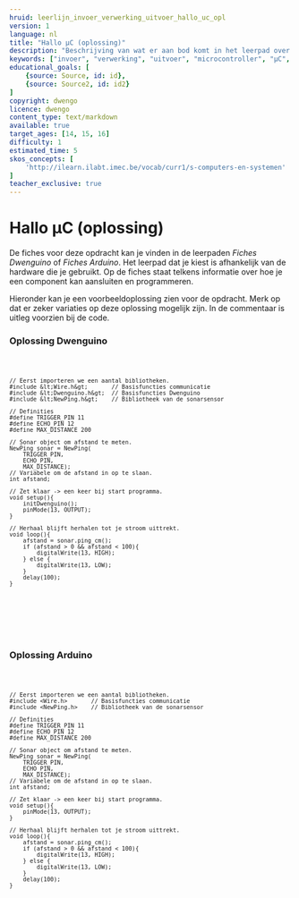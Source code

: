 ```yaml
---
hruid: leerlijn_invoer_verwerking_uitvoer_hallo_uc_opl
version: 1
language: nl
title: "Hallo µC (oplossing)"
description: "Beschrijving van wat er aan bod komt in het leerpad over invoer, verwerking en uitvoer."
keywords: ["invoer", "verwerking", "uitvoer", "microcontroller", "µC", "arduino", "dwenguino"]
educational_goals: [
    {source: Source, id: id}, 
    {source: Source2, id: id2}
]
copyright: dwengo
licence: dwengo
content_type: text/markdown
available: true
target_ages: [14, 15, 16]
difficulty: 1
estimated_time: 5
skos_concepts: [
    'http://ilearn.ilabt.imec.be/vocab/curr1/s-computers-en-systemen'
]
teacher_exclusive: true
---
```


# Hallo µC (oplossing)

De fiches voor deze opdracht kan je vinden in de leerpaden *Fiches Dwenguino* of *Fiches Arduino*. Het leerpad dat je kiest is afhankelijk van de hardware die je gebruikt. Op de fiches staat telkens informatie over hoe je een component kan aansluiten en programmeren.

Hieronder kan je een voorbeeldoplossing zien voor de opdracht. Merk op dat er zeker variaties op deze oplossing mogelijk zijn. In de commentaar is uitleg voorzien bij de code.

### Oplossing Dwenguino

<div class="dwengo-content dwengo-code-simulator">
    <pre>
<code class="language-cpp" data-filename="filename.cpp">

    // Eerst importeren we een aantal bibliotheken.
    #include &lt;Wire.h&gt;       // Basisfuncties communicatie
    #include &lt;Dwenguino.h&gt;  // Basisfuncties Dwenguino
    #include &lt;NewPing.h&gt;    // Bibliotheek van de sonarsensor

    // Definities 
    #define TRIGGER_PIN 11
    #define ECHO_PIN 12
    #define MAX_DISTANCE 200

    // Sonar object om afstand te meten.
    NewPing sonar = NewPing(
        TRIGGER_PIN,
        ECHO_PIN,
        MAX_DISTANCE);
    // Variabele om de afstand in op te slaan.
    int afstand;

    // Zet klaar -> een keer bij start programma.
    void setup(){
        initDwenguino();
        pinMode(13, OUTPUT);
    }

    // Herhaal blijft herhalen tot je stroom uittrekt.
    void loop(){
        afstand = sonar.ping_cm();
        if (afstand > 0 && afstand < 100){
            digitalWrite(13, HIGH);
        } else {
            digitalWrite(13, LOW);
        }
        delay(100);
    }
    
</code>
    </pre>
</div>


<br>

### Oplossing Arduino

<div class="dwengo-content">
    <pre>
<code class="language-cpp" data-filename="filename.cpp">

    // Eerst importeren we een aantal bibliotheken.
    #include <Wire.h>       // Basisfuncties communicatie
    #include <NewPing.h>    // Bibliotheek van de sonarsensor

    // Definities 
    #define TRIGGER_PIN 11
    #define ECHO_PIN 12
    #define MAX_DISTANCE 200

    // Sonar object om afstand te meten.
    NewPing sonar = NewPing(
        TRIGGER_PIN,
        ECHO_PIN,
        MAX_DISTANCE);
    // Variabele om de afstand in op te slaan.
    int afstand;

    // Zet klaar -> een keer bij start programma.
    void setup(){
        pinMode(13, OUTPUT);
    }

    // Herhaal blijft herhalen tot je stroom uittrekt.
    void loop(){
        afstand = sonar.ping_cm();
        if (afstand > 0 && afstand < 100){
            digitalWrite(13, HIGH);
        } else {
            digitalWrite(13, LOW);
        }
        delay(100);
    }
</code>
    </pre>
</div>